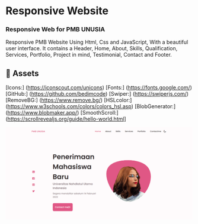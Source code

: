 # Responsive Website

<!-- ## [Watch it on youtube](https://youtu.be/27JtRAI3QO8) -->

### Responsive Web for PMB UNUSIA

Responsive PMB Website Using Html, Css and JavaScript, With a beautiful user interface. It contains a Header, Home, About, Skills, Qualification, Services, Portfolio, Project in mind, Testimonial, Contact and Footer.

## 📁 Assets

[Icons:] (https://iconscout.com/unicons)
[Fonts:] (https://fonts.google.com/)
[GitHub:] (https://github.com/bedimcode)
[Swiper:] (https://swiperjs.com/)
[RemoveBG:] (https://www.remove.bg/)
[HSLcolor:] (https://www.w3schools.com/colors/colors_hsl.asp)
[BlobGenerator:] (https://www.blobmaker.app/)
[SmoothScroll:] (https://scrollrevealjs.org/guide/hello-world.html]

<!-- Don't forget to join the channel for more videos like this. [Bedimcode](https://www.youtube.com/c/Bedimcode) -->

![Preview](/prev.png)
